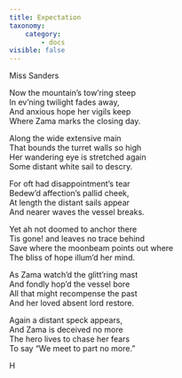```yaml
---
title: Expectation
taxonomy:
    category:
        - docs
visible: false
---
```


<div class="author">Miss Sanders</div>

Now the mountain’s tow’ring steep  
In ev’ning twilight fades away,  
And anxious hope her vigils keep  
Where Zama marks the closing day.  
  
Along the wide extensive main  
That bounds the turret walls so high  
Her wandering eye is stretched again  
Some distant white sail to descry.  
  
For oft had disappointment’s tear  
Bedew’d affection’s pallid cheek,  
At length the distant sails appear  
And nearer waves the vessel breaks.  
  
Yet ah not doomed to anchor there  
Tis gone! and leaves no trace behind  
Save where the moonbeam points out where  
The bliss of hope illum’d her mind.  
  
As Zama watch’d the glitt’ring mast  
And fondly hop’d the vessel bore  
All that might recompense the past  
And her loved absent lord restore.  
  
Again a distant speck appears,  
And Zama is deceived no more  
The hero lives to chase her fears  
To say “We meet to part no more.”  
  
H  